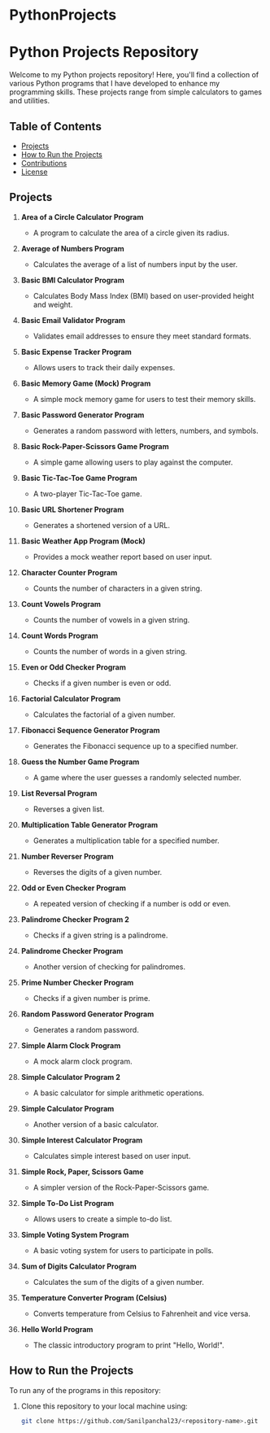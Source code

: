 # PythonProjects

# Python Projects Repository

Welcome to my Python projects repository! Here, you'll find a collection of various Python programs that I have developed to enhance my programming skills. These projects range from simple calculators to games and utilities.

## Table of Contents
- [Projects](#projects)
- [How to Run the Projects](#how-to-run-the-projects)
- [Contributions](#contributions)
- [License](#license)

## Projects

1. **Area of a Circle Calculator Program**
   - A program to calculate the area of a circle given its radius.

2. **Average of Numbers Program**
   - Calculates the average of a list of numbers input by the user.

3. **Basic BMI Calculator Program**
   - Calculates Body Mass Index (BMI) based on user-provided height and weight.

4. **Basic Email Validator Program**
   - Validates email addresses to ensure they meet standard formats.

5. **Basic Expense Tracker Program**
   - Allows users to track their daily expenses.

6. **Basic Memory Game (Mock) Program**
   - A simple mock memory game for users to test their memory skills.

7. **Basic Password Generator Program**
   - Generates a random password with letters, numbers, and symbols.

8. **Basic Rock-Paper-Scissors Game Program**
   - A simple game allowing users to play against the computer.

9. **Basic Tic-Tac-Toe Game Program**
   - A two-player Tic-Tac-Toe game.

10. **Basic URL Shortener Program**
    - Generates a shortened version of a URL.

11. **Basic Weather App Program (Mock)**
    - Provides a mock weather report based on user input.

12. **Character Counter Program**
    - Counts the number of characters in a given string.

13. **Count Vowels Program**
    - Counts the number of vowels in a given string.

14. **Count Words Program**
    - Counts the number of words in a given string.

15. **Even or Odd Checker Program**
    - Checks if a given number is even or odd.

16. **Factorial Calculator Program**
    - Calculates the factorial of a given number.

17. **Fibonacci Sequence Generator Program**
    - Generates the Fibonacci sequence up to a specified number.

18. **Guess the Number Game Program**
    - A game where the user guesses a randomly selected number.

19. **List Reversal Program**
    - Reverses a given list.

20. **Multiplication Table Generator Program**
    - Generates a multiplication table for a specified number.

21. **Number Reverser Program**
    - Reverses the digits of a given number.

22. **Odd or Even Checker Program**
    - A repeated version of checking if a number is odd or even.

23. **Palindrome Checker Program 2**
    - Checks if a given string is a palindrome.

24. **Palindrome Checker Program**
    - Another version of checking for palindromes.

25. **Prime Number Checker Program**
    - Checks if a given number is prime.

26. **Random Password Generator Program**
    - Generates a random password.

27. **Simple Alarm Clock Program**
    - A mock alarm clock program.

28. **Simple Calculator Program 2**
    - A basic calculator for simple arithmetic operations.

29. **Simple Calculator Program**
    - Another version of a basic calculator.

30. **Simple Interest Calculator Program**
    - Calculates simple interest based on user input.

31. **Simple Rock, Paper, Scissors Game**
    - A simpler version of the Rock-Paper-Scissors game.

32. **Simple To-Do List Program**
    - Allows users to create a simple to-do list.

33. **Simple Voting System Program**
    - A basic voting system for users to participate in polls.

34. **Sum of Digits Calculator Program**
    - Calculates the sum of the digits of a given number.

35. **Temperature Converter Program (Celsius)**
    - Converts temperature from Celsius to Fahrenheit and vice versa.

36. **Hello World Program**
    - The classic introductory program to print "Hello, World!".

## How to Run the Projects

To run any of the programs in this repository:

1. Clone this repository to your local machine using:
   ```bash
   git clone https://github.com/Sanilpanchal23/<repository-name>.git
